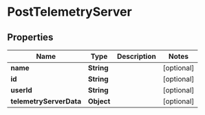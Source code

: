 
# PostTelemetryServer

## Properties
Name | Type | Description | Notes
------------ | ------------- | ------------- | -------------
**name** | **String** |  |  [optional]
**id** | **String** |  |  [optional]
**userId** | **String** |  |  [optional]
**telemetryServerData** | **Object** |  |  [optional]




